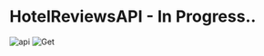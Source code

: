 # HotelReviewsAPI - In Progress..
![api](https://github.com/BaileyBen/HotelsReviewsAPI/assets/114370453/b6967d81-576b-4116-8c40-b45bbbcb3ce1)
![Get](https://github.com/BaileyBen/HotelsReviewsAPI/assets/114370453/f7baafe3-fd76-4d04-9018-67754d178cbd)
